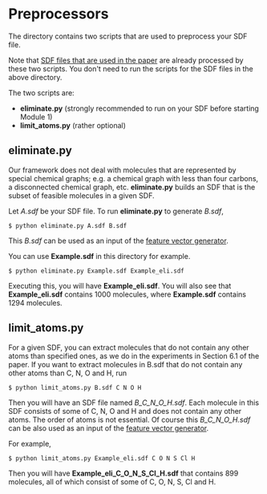 # Preprocessors
The directory contains two scripts that are used to preprocess your SDF file.

Note that [SDF files that are used in the paper](../../instances_for_paper) are already processed by these two scripts. You don't need to run the scripts for the SDF files in the above directory. 

The two scripts are: 

- **eliminate.py** (strongly recommended to run on your SDF before starting Module 1)
- **limit_atoms.py** (rather optional)

## eliminate.py
Our framework does not deal with molecules that are represented by special chemical graphs; e.g. a chemical graph with less than four carbons, a disconnected chemical graph, etc. **eliminate.py** builds an SDF that is the subset of feasible molecules in a given SDF. 

Let _A.sdf_ be your SDF file. 
To run **eliminate.py** to generate _B.sdf_, 
```
$ python eliminate.py A.sdf B.sdf
```
This _B.sdf_ can be used as an input of the [feature vector generator](../Generate_Linear_Descriptors). 

You can use **Example.sdf** in this directory for example. 
```
$ python eliminate.py Example.sdf Example_eli.sdf
```
Executing this, you will have **Example_eli.sdf**. You will also see that **Example_eli.sdf** contains 1000 molecules, where **Example.sdf** contains 1294 molecules. 

## limit_atoms.py
For a given SDF, you can extract molecules that do not contain any other atoms than specified ones, as we do in the experiments in Section 6.1 of the paper. If you want to extract molecules in B.sdf that do not contain any other atoms than C, N, O and H, run
```
$ python limit_atoms.py B.sdf C N O H
```
Then you will have an SDF file named _B_C_N_O_H.sdf_. Each molecule in this SDF consists of some of C, N, O and H and does not contain any other atoms. The order of atoms is not essential. Of course this _B_C_N_O_H.sdf_ can be also used as an input of the [feature vector generator](../Generate_Linear_Descriptors). 

For example, 
```
$ python limit_atoms.py Example_eli.sdf C O N S Cl H
```
Then you will have **Example_eli_C_O_N_S_Cl_H.sdf** that contains 899 molecules, all of which consist of some of C, O, N, S, Cl and H. 


